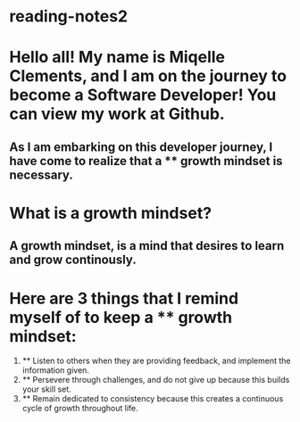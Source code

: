# reading-notes2
# Hello all! My name is Miqelle Clements, and I am on the journey to become a Software Developer! You can view my work at Github.

## As I am embarking on this developer journey, I have come to realize that a ** growth mindset is necessary.

# What is a growth mindset?

## A growth mindset, is a mind that desires to learn and grow continously.

# Here are 3 things that I remind myself of to keep a ** growth mindset:

1. ** Listen to others when they are providing feedback, and implement the information given.
2. ** Persevere through challenges, and do not give up because this builds your skill set.
3. ** Remain dedicated to consistency because this creates a continuous cycle of growth throughout life.
